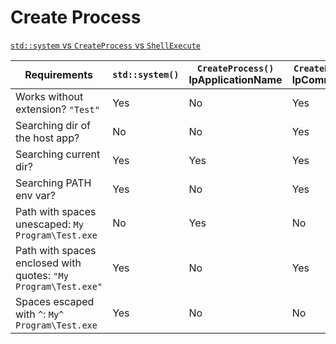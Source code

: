 # Create Process

[`std::system` vs `CreateProcess` vs `ShellExecute`](https://asawicki.info/news_1767_launching_process_programmatically_system_vs_createprocess_vs_shellexecute)

| Requirements | `std::system()` | `CreateProcess()`<br>lpApplicationName | `CreateProcess()`<br>lpCommandLine | `ShellExecuteEx()` |
| --- | --- | --- | --- | --- |
| Works without extension? `"Test"` | Yes | No  | Yes | Yes |
| Searching dir of the host app? | No  | No  | Yes | No  |
| Searching current dir? | Yes | Yes | Yes | Yes |
| Searching PATH env var? | Yes | No  | Yes | Yes |
| Path with spaces unescaped: `My Program\Test.exe` | No  | Yes | No  | Yes |
| Path with spaces enclosed with quotes: `"My Program\Test.exe"` | Yes | No  | Yes | Yes |
| Spaces escaped with `^`: `My^ Program\Test.exe` | Yes | No  | No  | No  |

